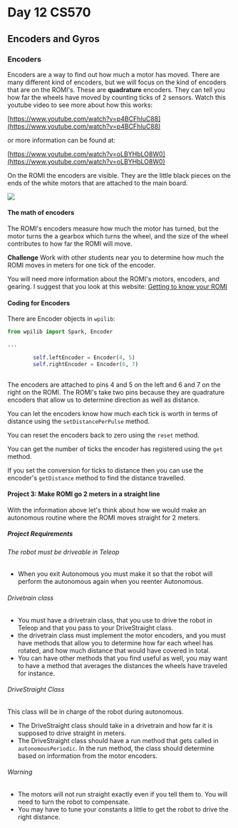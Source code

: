 [comment]: render
# Day 12 CS570 
## Encoders and Gyros

### Encoders

Encoders are a way to find out how much a motor has moved. There are many different kind of encoders, but we will focus 
on the kind of encoders that are on the ROMI's. These are **quadrature** encoders. They can tell you how far the wheels 
have moved by counting ticks of 2 sensors. Watch this youtube video to see more about how this works: 

[https://www.youtube.com/watch?v=p4BCFhIuC88](https://www.youtube.com/watch?v=p4BCFhIuC88)

or more information can be found at: 

[https://www.youtube.com/watch?v=oLBYHbLO8W0](https://www.youtube.com/watch?v=oLBYHbLO8W0)

On the ROMI the encoders are visible. They are the little black pieces on the ends of the white motors that are attached
to the main board. 

![](/Users/mbardoe/Documents/GitHub/CS570-ClassNotes/Class_Notes/img/ROMIEncoder.jpg)



#### The math of encoders

The ROMI's encoders measure how much the motor has turned, but the motor turns the a gearbox which turns the wheel, and 
the size of the wheel contributes to how far the ROMI will move. 

**Challenge** Work with other students near you to determine how much the ROMI moves in meters for one tick of the encoder. 

You will need more information about the ROMI's motors, encoders, and gearing. I suggest that you look at this website:
[Getting to know your ROMI](https://docs.wpilib.org/en/stable/docs/romi-robot/getting-to-know-romi.html)

#### Coding for Encoders

There are Encoder objects in ```wpilib```:

```python
from wpilib import Spark, Encoder

...

        self.leftEncoder = Encoder(4, 5)
        self.rightEncoder = Encoder(6, 7)
 
```

The encoders are attached to pins 4 and 5 on the left and 6 and 7 on the right on the ROMI. The ROMI's take two pins 
because they are quadrature encoders that allow us to determine direction as well as distance. 

You can let the encoders know how much each tick is worth in terms of distance using the ```setDistancePerPulse``` method.

You can reset the encoders back to zero using the ```reset``` method.

You can get the number of ticks the encoder has registered using the ```get``` method.

If you set the conversion for ticks to distance then you can use the encoder's ```getDistance``` method to find the 
distance travelled.

#### Project 3: Make ROMI go 2 meters in a straight line

With the information above let's think about how we would make an autonomous routine where the ROMI moves straight for
2 meters. 

##### Project Requirements

###### The robot must be driveable in Teleop

* When you exit Autonomous you must make it so that the robot will perform the autonomous again when you reenter Autonomous.


###### Drivetrain class

* You must have a drivetrain class, that you use to drive the robot in Teleop and that you pass to your DriveStraight class.
* the drivetrain class must implement the motor encoders, and you must have methods that allow you to determine how 
far each wheel has rotated, and how much distance that would have covered in total.
* You can have other methods that you find useful as well, you may want to have a method that averages the distances the 
wheels have traveled for instance.

###### DriveStraight Class

This class will be in charge of the robot during autonomous. 

* The DriveStraight class should take in a drivetrain and how far it is supposed to drive straight in meters.
* The DriveStraight class should have a run method that gets called in ```autonomousPeriodic```. In the run method, 
the class should determine based on information from the motor encoders.


###### Warning

* The motors will not run straight exactly even if you tell them to. You will need to turn the robot to compensate.
* You may have to tune your constants a little to get the robot to drive the right distance.



